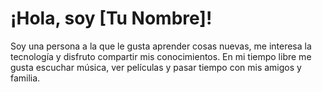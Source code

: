 <!DOCTYPE html>
<html lang="es">
<head>
    <meta charset="UTF-8">
    <title>Sobre mí</title>
</head>
<body>
    <h1>¡Hola, soy [Tu Nombre]!</h1>
    <p>
        Soy una persona a la que le gusta aprender cosas nuevas, 
        me interesa la tecnología y disfruto compartir mis conocimientos. 
        En mi tiempo libre me gusta escuchar música, ver películas 
        y pasar tiempo con mis amigos y familia.
    </p>
</body>
</html>
